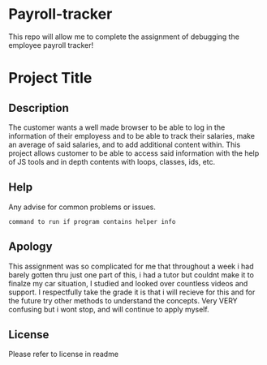 # Payroll-tracker
This repo will allow me to complete the assignment of debugging the employee payroll tracker!
# Project Title


## Description

The customer wants a well made browser to be able to log in the information of their employess and to be able to track their salaries, make an average of said salaries, and to add additional content within. This project allows customer to be able to access said information with the help of JS tools and in depth contents with loops, classes, ids, etc. 

## Help

Any advise for common problems or issues.
```
command to run if program contains helper info
```

## Apology
This assignment was so complicated for me that throughout a week i had barely gotten thru just one part of this, i had a tutor but couldnt make it to finalze my car situation, I studied and looked over countless videos and support. I respectfully take the grade it is that i will recieve for this and for the future try other methods to understand the concepts. Very VERY confusing but i wont stop, and will continue to apply myself. 


## License

Please refer to license in readme 
